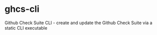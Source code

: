 # ghcs-cli
Github Check Suite CLI - create and update the Github Check Suite via a static CLI executable 
